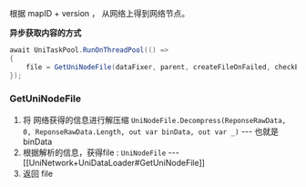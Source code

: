
根据 mapID + version ， 从网络上得到网络节点。


**异步获取内容的方式**

```c#
await UniTaskPool.RunOnThreadPool(() =>  
{  
    file = GetUniNodeFile(dataFixer, parent, createFileOnFailed, checkEditCache);  
});
```

### GetUniNodeFile

1. 将 网络获得的信息进行解压缩 `UniNodeFile.Decompress(ReponseRawData, 0, ReponseRawData.Length, out var binData, out var _)`  --- 也就是 binData 
2. 根据解析的信息，获得file : `UniNodeFile`  --- [[UniNetwork+UniDataLoader#GetUniNodeFile]]
3. 返回 file


